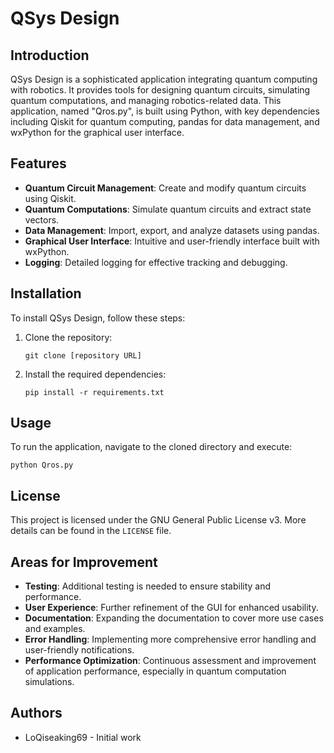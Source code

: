 # QSys Design

## Introduction
QSys Design is a sophisticated application integrating quantum computing with robotics. It provides tools for designing quantum circuits, simulating quantum computations, and managing robotics-related data. This application, named "Qros.py", is built using Python, with key dependencies including Qiskit for quantum computing, pandas for data management, and wxPython for the graphical user interface.

## Features
- **Quantum Circuit Management**: Create and modify quantum circuits using Qiskit.
- **Quantum Computations**: Simulate quantum circuits and extract state vectors.
- **Data Management**: Import, export, and analyze datasets using pandas.
- **Graphical User Interface**: Intuitive and user-friendly interface built with wxPython.
- **Logging**: Detailed logging for effective tracking and debugging.

## Installation
To install QSys Design, follow these steps:

1. Clone the repository:
   ```
   git clone [repository URL]
   ```
2. Install the required dependencies:
   ```
   pip install -r requirements.txt
   ```

## Usage
To run the application, navigate to the cloned directory and execute:

```
python Qros.py
```

## License
This project is licensed under the GNU General Public License v3. More details can be found in the `LICENSE` file.

## Areas for Improvement
- **Testing**: Additional testing is needed to ensure stability and performance.
- **User Experience**: Further refinement of the GUI for enhanced usability.
- **Documentation**: Expanding the documentation to cover more use cases and examples.
- **Error Handling**: Implementing more comprehensive error handling and user-friendly notifications.
- **Performance Optimization**: Continuous assessment and improvement of application performance, especially in quantum computation simulations.


## Authors
- LoQiseaking69 - Initial work

